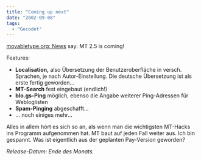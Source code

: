 ```yaml
---
title: "Coming up next"
date: "2002-09-08"
tags:
  - "Gecodet"
---
```


[movabletype.org: News](http://www.movabletype.org/news/2002_09.shtml#000574) say: MT 2.5 is coming!

Features:

- **Localisation,** also Übersetzung der Benutzeroberfläche in versch. Sprachen, je nach Autor-Einstellung. Die deutsche Übersetzung ist als erste fertig geworden…
- **MT-Search** fest eingebaut (endlich!)
- **blo.gs-Ping** möglich, ebenso die Angabe weiterer Ping-Adressen für Webloglisten
- **Spam-Pinging** abgeschafft…
- … noch einiges mehr…

Alles in allem hört es sich so an, als wenn man die wichtigsten MT-Hacks ins Programm aufgenommen hat. MT baut auf jeden Fall weiter aus. Ich bin gespannt. Was ist eigentlich aus der geplanten Pay-Version geworden?

_Release-Datum: Ende des Monats._
